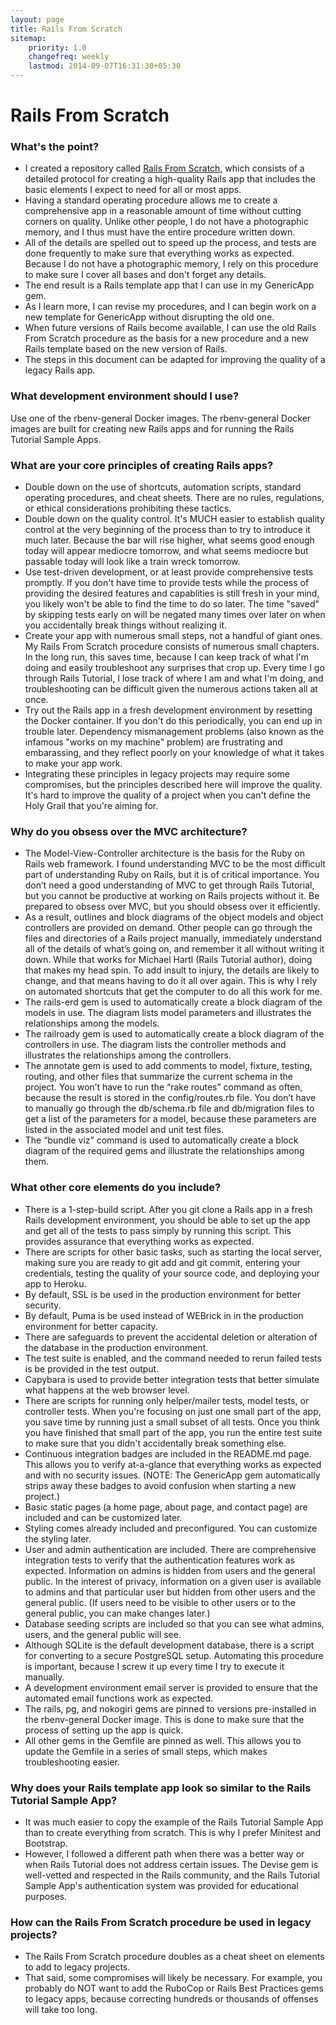 ```yaml
---
layout: page
title: Rails From Scratch
sitemap:
    priority: 1.0
    changefreq: weekly
    lastmod: 2014-09-07T16:31:30+05:30
---
```

# Rails From Scratch

### What's the point?
*  I created a repository called [Rails From Scratch](https://github.com/jhsu802701/rails_from_scratch_rails5), which consists of a detailed protocol for creating a high-quality Rails app that includes the basic elements I expect to need for all or most apps.
*  Having a standard operating procedure allows me to create a comprehensive app in a reasonable amount of time without cutting corners on quality.  Unlike other people, I do not have a photographic memory, and I thus must have the entire procedure written down.
* All of the details are spelled out to speed up the process, and tests are done frequently to make sure that everything works as expected.  Because I do not have a photographic memory, I rely on this procedure to make sure I cover all bases and don't forget any details.
* The end result is a Rails template app that I can use in my GenericApp gem.
* As I learn more, I can revise my procedures, and I can begin work on a new template for GenericApp without disrupting the old one.
* When future versions of Rails become available, I can use the old Rails From Scratch procedure as the basis for a new procedure and a new Rails template based on the new version of Rails.
* The steps in this document can be adapted for improving the quality of a legacy Rails app.

### What development environment should I use?
Use one of the rbenv-general Docker images.  The rbenv-general Docker images are built for creating new Rails apps and for running the Rails Tutorial Sample Apps.

### What are your core principles of creating Rails apps?
* Double down on the use of shortcuts, automation scripts, standard operating procedures, and cheat sheets. There are no rules, regulations, or ethical considerations prohibiting these tactics.
* Double down on the quality control. It's MUCH easier to establish quality control at the very beginning of the process than to try to introduce it much later. Because the bar will rise higher, what seems good enough today will appear mediocre tomorrow, and what seems mediocre but passable today will look like a train wreck tomorrow.
* Use test-driven development, or at least provide comprehensive tests promptly. If you don't have time to provide tests while the process of providing the desired features and capablities is still fresh in your mind, you likely won't be able to find the time to do so later. The time "saved" by skipping tests early on will be negated many times over later on when you accidentally break things without realizing it.
* Create your app with numerous small steps, not a handful of giant ones. My Rails From Scratch procedure consists of numerous small chapters. In the long run, this saves time, because I can keep track of what I'm doing and easily troubleshoot any surprises that crop up. Every time I go through Rails Tutorial, I lose track of where I am and what I'm doing, and troubleshooting can be difficult given the numerous actions taken all at once.
* Try out the Rails app in a fresh development environment by resetting the Docker container. If you don't do this periodically, you can end up in trouble later. Dependency mismanagement problems (also known as the infamous "works on my machine" problem) are frustrating and embarassing, and they reflect poorly on your knowledge of what it takes to make your app work.
* Integrating these principles in legacy projects may require some compromises, but the principles described here will improve the quality. It's hard to improve the quality of a project when you can't define the Holy Grail that you're aiming for.

### Why do you obsess over the MVC architecture?
* The Model-View-Controller architecture is the basis for the Ruby on Rails web framework. I found understanding MVC to be the most difficult part of understanding Ruby on Rails, but it is of critical importance. You don’t need a good understanding of MVC to get through Rails Tutorial, but you cannot be productive at working on Rails projects without it. Be prepared to obsess over MVC, but you should obsess over it efficiently.
* As a result, outlines and block diagrams of the object models and object controllers are provided on demand.  Other people can go through the files and directories of a Rails project manually, immediately understand all of the details of what’s going on, and remember it all without writing it down. While that works for Michael Hartl (Rails Tutorial author), doing that makes my head spin. To add insult to injury, the details are likely to change, and that means having to do it all over again. This is why I rely on automated shortcuts that get the computer to do all this work for me.
* The rails-erd gem is used to automatically create a block diagram of the models in use. The diagram lists model parameters and illustrates the relationships among the models.
* The railroady gem is used to automatically create a block diagram of the controllers in use. The diagram lists the controller methods and illustrates the relationships among the controllers.
* The annotate gem is used to add comments to model, fixture, testing, routing, and other files that summarize the current schema in the project. You won’t have to run the “rake routes” command as often, because the result is stored in the config/routes.rb file. You don’t have to manually go through the db/schema.rb file and db/migration files to get a list of the parameters for a model, because these parameters are listed in the associated model and unit test files.
* The “bundle viz” command is used to automatically create a block diagram of the required gems and illustrate the relationships among them.

### What other core elements do you include?
* There is a 1-step-build script.  After you git clone a Rails app in a fresh Rails development environment, you should be able to set up the app and get all of the tests to pass simply by running this script.  This provides assurance that everything works as expected.
* There are scripts for other basic tasks, such as starting the local server, making sure you are ready to git add and git commit, entering your credentials, testing the quality of your source code, and deploying your app to Heroku.
* By default, SSL is be used in the production environment for better security.
* By default, Puma is be used instead of WEBrick in in the production environment for better capacity.
* There are safeguards to prevent the accidental deletion or alteration of the database in the production environment.
* The test suite is enabled, and the command needed to rerun failed tests is be provided in the test output.
* Capybara is used to provide better integration tests that better simulate what happens at the web browser level.
* There are scripts for running only helper/mailer tests, model tests, or controller tests.  When you're focusing on just one small part of the app, you save time by running just a small subset of all tests.  Once you think you have finished that small part of the app, you run the entire test suite to make sure that you didn't accidentally break something else.
* Continuous integration badges are included in the README.md page.  This allows you to verify at-a-glance that everything works as expected and with no security issues.  (NOTE: The GenericApp gem automatically strips away these badges to avoid confusion when starting a new project.)
* Basic static pages (a home page, about page, and contact page) are included and can be customized later.
* Styling comes already included and preconfigured.  You can customize the styling later.
* User and admin authentication are included.  There are comprehensive integration tests to verify that the authentication features work as expected.  Information on admins is hidden from users and the general public.  In the interest of privacy, information on a given user is available to admins and that particular user but hidden from other users and the general public.  (If users need to be visible to other users or to the general public, you can make changes later.)
* Database seeding scripts are included so that you can see what admins, users, and the general public will see.
* Although SQLite is the default development database, there is a script for converting to a secure PostgreSQL setup.  Automating this procedure is important, because I screw it up every time I try to execute it manually.
* A development environment email server is provided to ensure that the automated email functions work as expected.
* The rails, pg, and nokogiri gems are pinned to versions pre-installed in the rbenv-general Docker image.  This is done to make sure that the process of setting up the app is quick.
* All other gems in the Gemfile are pinned as well.  This allows you to update the Gemfile in a series of small steps, which makes troubleshooting easier.

### Why does your Rails template app look so similar to the Rails Tutorial Sample App?
* It was much easier to copy the example of the Rails Tutorial Sample App than to create everything from scratch.  This is why I prefer Minitest and Bootstrap.
* However, I followed a different path when there was a better way or when Rails Tutorial does not address certain issues.  The Devise gem is well-vetted and respected in the Rails community, and the Rails Tutorial Sample App's authentication system was provided for educational purposes.

### How can the Rails From Scratch procedure be used in legacy projects?
* The Rails From Scratch procedure doubles as a cheat sheet on elements to add to legacy projects.
* That said, some compromises will likely be necessary.  For example, you probably do NOT want to add the RuboCop or Rails Best Practices gems to legacy apps, because correcting hundreds or thousands of offenses will take too long.
